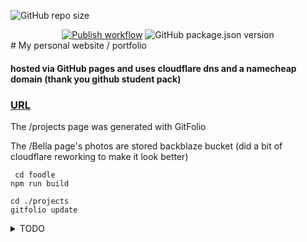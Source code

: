 ![GitHub repo size](https://img.shields.io/github/repo-size/JasonLovesDoggo/JasonLovesDoggo.github.io.svg)
<div align="center">
  <a href="https://nasoj.me/foodle/" ><img src="https://github.com/MikhaD/wordle/workflows/Publish/badge.svg?branch=main" alt="Publish workflow"/></a>
  <img src="https://img.shields.io/github/package-json/v/MikhaD/wordle" alt="GitHub package.json version" />
</div>
# My personal website / portfolio

#### hosted via GitHub pages and uses cloudflare dns and a namecheap domain                                                                                                                       (thank you github student pack)

### [URL](https://nasoj.me)

The /projects page was generated with GitFolio

The /Bella page's photos are stored backblaze bucket (did a bit of cloudflare reworking to make it look better)
 
                                  
                                  
````
 cd foodle
npm run build
````
                                     
```
cd ./projects
gitfolio update
``` 


<details>
<summary>TODO</summary>
<br>
1. Make the /Bella page (currently /bella/tempdir) a smooth/long scrolling page (start with a static looking page then prompt the user to scroll) 
see https://pixieset.com/example/ for more examples

2. https://en.m.wikipedia.org/wiki/Lists_of_foods USE this

3. Use javascript:location.reload(true) to auto-update the game 
4. Check if there is a wakatime api and if there is use it to display weekly statistics via projects or main page
</details>
